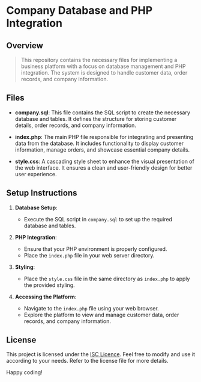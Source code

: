 # Company Database and PHP Integration

## Overview

> This repository contains the necessary files for implementing a business platform with a focus on database management and PHP integration. The system is designed to handle customer data, order records, and company information.

## Files

- **company.sql**: This file contains the SQL script to create the necessary database and tables. It defines the structure for storing customer details, order records, and company information.

- **index.php**: The main PHP file responsible for integrating and presenting data from the database. It includes functionality to display customer information, manage orders, and showcase essential company details.

- **style.css**: A cascading style sheet to enhance the visual presentation of the web interface. It ensures a clean and user-friendly design for better user experience.

## Setup Instructions

1. **Database Setup**:
   - Execute the SQL script in `company.sql` to set up the required database and tables.

2. **PHP Integration**:
   - Ensure that your PHP environment is properly configured.
   - Place the `index.php` file in your web server directory.

3. **Styling**:
   - Place the `style.css` file in the same directory as `index.php` to apply the provided styling.

4. **Accessing the Platform**:
   - Navigate to the `index.php` file using your web browser.
   - Explore the platform to view and manage customer data, order records, and company information.

## License

This project is licensed under the [ISC Licence](LICENCE.md). Feel free to modify and use it according to your needs. Refer to the license file for more details.

Happy coding!
